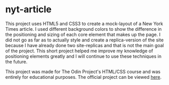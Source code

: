 # nyt-article

This project uses HTML5 and CSS3 to create a mock-layout of a New York Times article. I used different background colors to show the difference in the positioning and sizing of each core element that makes up the page. I did not go as far as to actually style and create a replica-version of the site because I have already done two site-replicas and that is not the main goal of the project. This short project helped me improve my knowledge of positioning elements greatly and I will continue to use these techniques in the future.

This project was made for The Odin Project's HTML/CSS course and was entirely for educational purposes. The official project can be viewed [here](https://www.theodinproject.com/courses/html5-and-css3/lessons/positioning-and-floating-elements).
